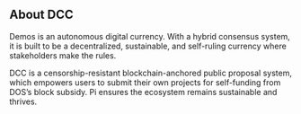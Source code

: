 ## About DCC

Demos is an autonomous digital currency. With a hybrid consensus system, it is built to be a decentralized, sustainable, and self-ruling currency where stakeholders make the rules.


DCC is a censorship-resistant blockchain-anchored public proposal system, which empowers users to submit their own projects for self-funding from DOS’s block subsidy. Pi ensures the ecosystem remains sustainable and thrives.

